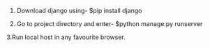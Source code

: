 1. Download django using-
 $pip install django

2. Go to project directory and enter-
  $python manage.py runserver
  
 3.Run local host in any favourite browser.

